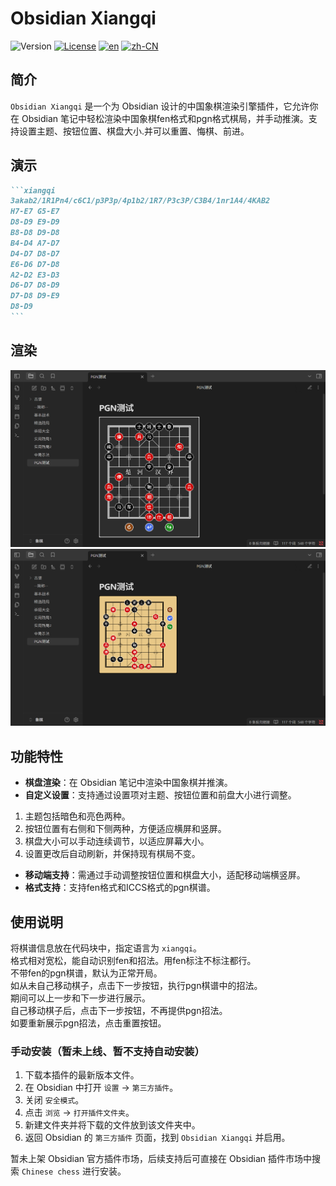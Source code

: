 # Obsidian Xiangqi

![Version](https://img.shields.io/badge/version-1.0.0-blue.svg)
[![License](https://img.shields.io/badge/license-MIT-green.svg)](./LICENSE)
[![en](https://img.shields.io/badge/lang-English-blue)](README.md)
[![zh-CN](https://img.shields.io/badge/lang-简体中文-green)](README.zh-CN.md)

## 简介

`Obsidian Xiangqi` 是一个为 Obsidian 设计的中国象棋渲染引擎插件，它允许你在 Obsidian 笔记中轻松渲染中国象棋fen格式和pgn格式棋局，并手动推演。支持设置主题、按钮位置、棋盘大小.并可以重置、悔棋、前进。

## 演示

````markdown
```xiangqi
3akab2/1R1Pn4/c6C1/p3P3p/4p1b2/1R7/P3c3P/C3B4/1nr1A4/4KAB2
H7-E7 G5-E7
D8-D9 E9-D9
B8-D8 D9-D8
B4-D4 A7-D7
D4-D7 D8-D7
E6-D6 D7-D8
A2-D2 E3-D3
D6-D7 D8-D9
D7-D8 D9-E9
D8-D9
```
````

## 渲染

![pgnShow](./IMAGE/pgnShow.png)
![Show](./IMAGE/Show.png)

## 功能特性

- **棋盘渲染**：在 Obsidian 笔记中渲染中国象棋并推演。
- **自定义设置**：支持通过设置项对主题、按钮位置和前盘大小进行调整。

1.  主题包括暗色和亮色两种。
2.  按钮位置有右侧和下侧两种，方便适应横屏和竖屏。
3.  棋盘大小可以手动连续调节，以适应屏幕大小。
4.  设置更改后自动刷新，并保持现有棋局不变。

- **移动端支持**：需通过手动调整按钮位置和棋盘大小，适配移动端横竖屏。
- **格式支持**：支持fen格式和ICCS格式的pgn棋谱。

## 使用说明

将棋谱信息放在代码块中，指定语言为 `xiangqi`。  
格式相对宽松，能自动识别fen和招法。用fen标注不标注都行。  
不带fen的pgn棋谱，默认为正常开局。  
如从未自己移动棋子，点击下一步按钮，执行pgn棋谱中的招法。  
期间可以上一步和下一步进行展示。  
自己移动棋子后，点击下一步按钮，不再提供pgn招法。  
如要重新展示pgn招法，点击重置按钮。

### 手动安装（暂未上线、暂不支持自动安装）

1. 下载本插件的最新版本文件。
2. 在 Obsidian 中打开 `设置` -> `第三方插件`。
3. 关闭 `安全模式`。
4. 点击 `浏览` -> `打开插件文件夹`。
5. 新建文件夹并将下载的文件放到该文件夹中。
6. 返回 Obsidian 的 `第三方插件` 页面，找到 `Obsidian Xiangqi` 并启用。

暂未上架 Obsidian 官方插件市场，后续支持后可直接在 Obsidian 插件市场中搜索 `Chinese chess` 进行安装。
